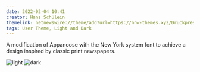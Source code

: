 ```yaml
---
date: 2022-02-04 10:41
creator: Hans Schülein
themelink: netnewswire://theme/add?url=https://nnw-themes.xyz/Druckpresse/Druckpresse.nnwtheme.zip
tags: User Theme, Light and Dark
---
```


A modification of Appanoose with the New York system font to achieve a design inspired by classic print newspapers.

![light](/Druckpresse/Druckpresse-light.png)
![dark](/Druckpresse/Druckpresse-dark.png)